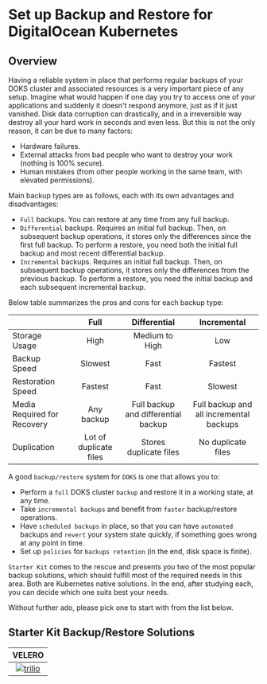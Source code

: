 # Set up Backup and Restore for DigitalOcean Kubernetes

## Overview

Having a reliable system in place that performs regular backups of your DOKS cluster and associated resources is a very important piece of any setup. Imagine what would happen if one day you try to access one of your applications and suddenly it doesn't respond anymore, just as if it just vanished. Disk data corruption can drastically, and in a irreversible way destroy all your hard work in seconds and even less. But this is not the only reason, it can be due to many factors:

- Hardware failures.
- External attacks from bad people who want to destroy your work (nothing is 100% secure).
- Human mistakes (from other people working in the same team, with elevated permissions).

Main backup types are as follows, each with its own advantages and disadvantages:

- `Full` backups. You can restore at any time from any full backup.
- `Differential` backups. Requires an initial full backup. Then, on subsequent backup operations, it stores only the differences since the first full backup. To perform a restore, you need both the initial full backup and most recent differential backup.
- `Incremental` backups. Requires an initial full backup. Then, on subsequent backup operations, it stores only the differences from the previous backup. To perform a restore, you need the initial backup and each subsequent incremental backup.

Below table summarizes the pros and cons for each backup type:

|                             | Full                    | Differential                        | Incremental                             |
| --------------------------- |:-----------------------:|:-----------------------------------:|:---------------------------------------:|
| Storage Usage               | High                    | Medium to High                      | Low                                     |
| Backup Speed                | Slowest                 | Fast                                | Fastest                                 |
| Restoration Speed           | Fastest                 | Fast                                | Slowest                                 |
| Media Required for Recovery | Any backup              | Full backup and differential backup | Full backup and all incremental backups |
| Duplication                 | Lot of duplicate files  | Stores duplicate files              | No duplicate files                      |

A good `backup/restore` system for `DOKS` is one that allows you to:

- Perform a `full` DOKS cluster `backup` and restore it in a working state, at any time.
- Take `incremental backups` and benefit from `faster` backup/restore operations.
- Have `scheduled backups` in place, so that you can have `automated` backups and `revert` your system state quickly, if something goes wrong at any point in time.
- Set up `policies` for `backups retention` (in the end, disk space is finite).

`Starter Kit` comes to the rescue and presents you two of the most popular backup solutions, which should fulfill most of the required needs in this area. Both are Kubernetes native solutions. In the end, after studying each, you can decide which one suits best your needs.

Without further ado, please pick one to start with from the list below.

## Starter Kit Backup/Restore Solutions

| VELERO | 
|:-----------------------------------------------------:|
| [![trilio](assets/images/velero-logo.png)](velero.md) |
